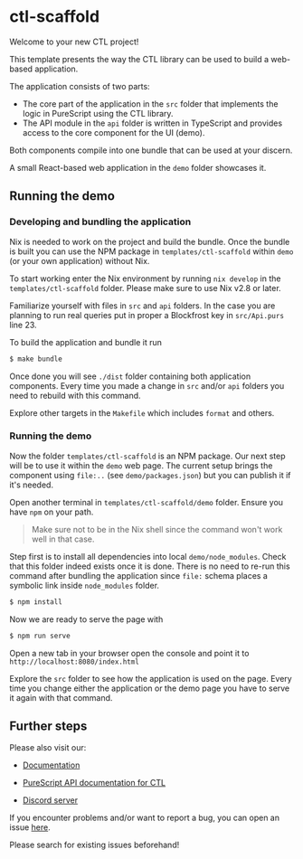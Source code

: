 # ctl-scaffold

Welcome to your new CTL project!

This template presents the way the CTL library can be used to build a web-based application.

The application consists of two parts:
* The core part of the application in the `src` folder
that implements the logic in PureScript using the CTL library.
* The API module in the `api` folder is written in TypeScript
and provides access to the core component for the UI (demo).

Both components compile into one bundle that can be used at your discern.

A small React-based web application in the `demo` folder showcases it.

## Running the demo

### Developing and bundling the application

Nix is needed to work on the project and build the bundle.
Once the bundle is built you can use the NPM package in `templates/ctl-scaffold`
within `demo` (or your own application) without Nix.

To start working enter the Nix environment by running `nix develop` in the `templates/ctl-scaffold` folder.
Please make sure to use Nix v2.8 or later.

Familiarize yourself with files in `src` and `api` folders.
In the case you are planning to run real queries
put in proper a Blockfrost key in `src/Api.purs` line 23.

To build the application and bundle it run

```bash
$ make bundle
```

Once done you will see `./dist` folder containing both application components. 
Every time you made a change in `src` and/or `api` folders
you need to rebuild with this command.

Explore other targets in the `Makefile` which includes `format` and others.

### Running the demo

Now the folder `templates/ctl-scaffold` is an NPM package.
Our next step will be to use it within the `demo` web page.
The current setup brings the component using `file:..`
(see `demo/packages.json`) but you can publish it if it's needed.

Open another terminal in `templates/ctl-scaffold/demo` folder. Ensure you have `npm` on your path.

> Make sure not to be in the Nix shell since the command won't work well in that case.

Step first is to install all dependencies into local `demo/node_modules`. 
Check that this folder indeed exists once it is done.
There is no need to re-run this command after bundling the application
since `file:` schema places a symbolic link inside `node_modules` folder.

```bash
$ npm install
```

Now we are ready to serve the page with

```bash
$ npm run serve
```

Open a new tab in your browser open the console and point it to
`http://localhost:8080/index.html`

Explore the `src` folder to see how the application is used on the page. 
Every time you change either the application or the demo page you have to serve it again with that command.

## Further steps

Please also visit our:

- [Documentation](https://github.com/Plutonomicon/cardano-transaction-lib/tree/develop/doc)

- [PureScript API documentation for CTL](https://plutonomicon.github.io/cardano-transaction-lib/)

- [Discord server](https://discord.gg/JhbexnV9Pc)

If you encounter problems and/or want to report a bug,
you can open an issue [here](https://github.com/Plutonomicon/cardano-transaction-lib/issues).

Please search for existing issues beforehand!
